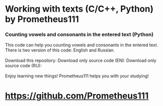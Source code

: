 # Working with texts (C/C++, Python) by Prometheus111

### Counting vowels and consonants in the entered text (Python)
This code can help you counting vowels and consonants in the entered text. \
There is two version of this code: English and Russian. \
\
Download this repository: 
Download only source code (EN): 
Download only source code (RU): \
\
Enjoy learning new things! Prometheus111 helps you with your studying!
# https://github.com/Prometheus111 
